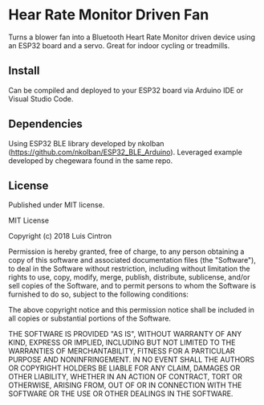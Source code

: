 # Hear Rate Monitor Driven Fan
Turns a blower fan into a Bluetooth Heart Rate Monitor driven device using an ESP32 board and a servo. Great for indoor cycling or treadmills.
  
## Install
Can be compiled and deployed to your ESP32 board via Arduino IDE or Visual Studio Code.

## Dependencies
Using ESP32 BLE library developed by nkolban (https://github.com/nkolban/ESP32_BLE_Arduino). Leveraged example developed by chegewara found in the same repo.

## License
Published under MIT license.

MIT License

Copyright (c) 2018 Luis Cintron

Permission is hereby granted, free of charge, to any person obtaining a copy
of this software and associated documentation files (the "Software"), to deal
in the Software without restriction, including without limitation the rights
to use, copy, modify, merge, publish, distribute, sublicense, and/or sell
copies of the Software, and to permit persons to whom the Software is
furnished to do so, subject to the following conditions:

The above copyright notice and this permission notice shall be included in all
copies or substantial portions of the Software.

THE SOFTWARE IS PROVIDED "AS IS", WITHOUT WARRANTY OF ANY KIND, EXPRESS OR
IMPLIED, INCLUDING BUT NOT LIMITED TO THE WARRANTIES OF MERCHANTABILITY,
FITNESS FOR A PARTICULAR PURPOSE AND NONINFRINGEMENT. IN NO EVENT SHALL THE
AUTHORS OR COPYRIGHT HOLDERS BE LIABLE FOR ANY CLAIM, DAMAGES OR OTHER
LIABILITY, WHETHER IN AN ACTION OF CONTRACT, TORT OR OTHERWISE, ARISING FROM,
OUT OF OR IN CONNECTION WITH THE SOFTWARE OR THE USE OR OTHER DEALINGS IN THE
SOFTWARE.
